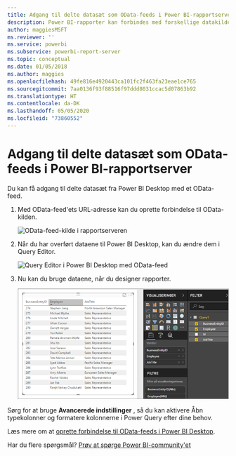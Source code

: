```yaml
---
title: Adgang til delte datasæt som OData-feeds i Power BI-rapportserver
description: Power BI-rapporter kan forbindes med forskellige datakilder. Der er adgang til forskellige datakilder, afhængigt af hvordan dataene bruges.
author: maggiesMSFT
ms.reviewer: ''
ms.service: powerbi
ms.subservice: powerbi-report-server
ms.topic: conceptual
ms.date: 01/05/2018
ms.author: maggies
ms.openlocfilehash: 49fe816e4920443ca101fc2f463fa23eae1ce765
ms.sourcegitcommit: 7aa0136f93f88516f97ddd8031ccac5d07863b92
ms.translationtype: HT
ms.contentlocale: da-DK
ms.lasthandoff: 05/05/2020
ms.locfileid: "73860552"
---
```

# <a name="accessing-shared-datasets-as-odata-feeds-in-power-bi-report-server"></a>Adgang til delte datasæt som OData-feeds i Power BI-rapportserver
Du kan få adgang til delte datasæt fra Power BI Desktop med et OData-feed.

1. Med OData-feed'ets URL-adresse kan du oprette forbindelse til OData-kilden.
   
    ![OData-feed-kilde i rapportserveren ](media/access-dataset-odata/report-server-odata-feed.png)
2. Når du har overført dataene til Power BI Desktop, kan du ændre dem i Query Editor.
   
    ![Query Editor i Power BI Desktop med OData-feed](media/access-dataset-odata/report-server-odata-results-query-editor.png)
3. Nu kan du bruge dataene, når du designer rapporter.
   
    ![Rapportdesign i Power Bi med OData-feed](media/access-dataset-odata/report-server-odata-power-bi-desktop-report-design.png)

Sørg for at bruge **Avancerede indstillinger** , så du kan aktivere Åbn typekolonner og formatere kolonnerne i Power Query efter dine behov.

Læs mere om at [oprette forbindelse til OData-feeds i Power BI Desktop](../desktop-connect-odata.md).

Har du flere spørgsmål? [Prøv at spørge Power BI-community'et](https://community.powerbi.com/)

